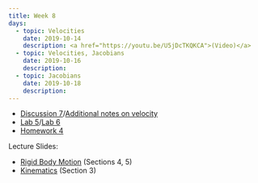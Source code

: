 ```yaml
---
title: Week 8
days:
  - topic: Velocities
    date: 2019-10-14
    description: <a href="https://youtu.be/U5jDcTKQKCA">(Video)</a>
  - topic: Velocities, Jacobians
    date: 2019-10-16
    description: 
  - topic: Jacobians
    date: 2019-10-18
    description: 
---
```


- [Discussion 7](../assets/discussions/D7___Velocities_and_Adjoints.pdf)/[Additional notes on velocity](../assets/discussions/additional_velocity_notes.pdf)
- [Lab 5](../assets/labs/lab5.zip)/[Lab 6](../assets/labs/lab6.zip)
- [Homework 4](../assets/hw/HW4-fall2019.pdf)

Lecture Slides:
- [Rigid Body Motion](../assets/lectures/refs/RigidMotions_MLS_Chap2.pdf) (Sections 4, 5)
- [Kinematics](../assets/lectures/refs/Kinematics_MLS_Chap3.pdf) (Section 3)
